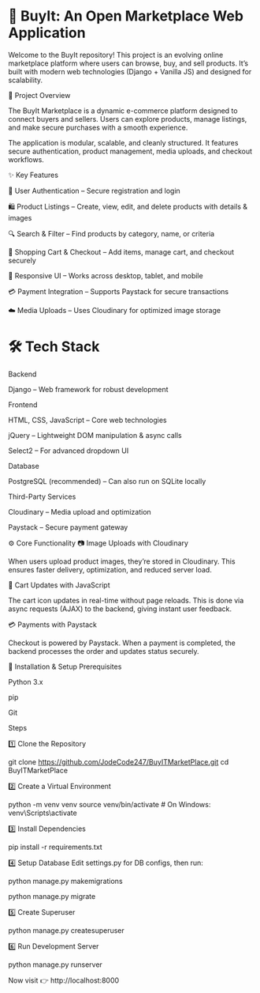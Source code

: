 # 🛒 BuyIt: An Open Marketplace Web Application

Welcome to the BuyIt repository!
This project is an evolving online marketplace platform where users can browse, buy, and sell products.
It’s built with modern web technologies (Django  + Vanilla JS) and designed for scalability.

🎯 Project Overview

The BuyIt Marketplace is a dynamic e-commerce platform designed to connect buyers and sellers.
Users can explore products, manage listings, and make secure purchases with a smooth experience.

The application is modular, scalable, and cleanly structured.
It features secure authentication, product management, media uploads, and checkout workflows.

✨ Key Features

🔐 User Authentication – Secure registration and login

🛍️ Product Listings – Create, view, edit, and delete products with details & images

🔍 Search & Filter – Find products by category, name, or criteria

🛒 Shopping Cart & Checkout – Add items, manage cart, and checkout securely

📱 Responsive UI – Works across desktop, tablet, and mobile

💳 Payment Integration – Supports Paystack for secure transactions

☁️ Media Uploads – Uses Cloudinary for optimized image storage

# 🛠️ Tech Stack
Backend

Django – Web framework for robust development

Frontend

HTML, CSS, JavaScript – Core web technologies

jQuery – Lightweight DOM manipulation & async calls

Select2 – For advanced dropdown UI

Database

PostgreSQL (recommended) – Can also run on SQLite locally

Third-Party Services

Cloudinary – Media upload and optimization

Paystack – Secure payment gateway

⚙️ Core Functionality
📷 Image Uploads with Cloudinary

When users upload product images, they’re stored in Cloudinary.
This ensures faster delivery, optimization, and reduced server load.

🛒 Cart Updates with JavaScript

The cart icon updates in real-time without page reloads.
This is done via async requests (AJAX) to the backend, giving instant user feedback.

💳 Payments with Paystack

Checkout is powered by Paystack.
When a payment is completed, the backend processes the order and updates status securely.

🚀 Installation & Setup
Prerequisites

Python 3.x

pip

Git

Steps

1️⃣ Clone the Repository

git clone https://github.com/JodeCode247/BuyITMarketPlace.git
cd BuyITMarketPlace


2️⃣ Create a Virtual Environment

python -m venv venv
source venv/bin/activate  # On Windows: venv\Scripts\activate


3️⃣ Install Dependencies

pip install -r requirements.txt


4️⃣ Setup Database
Edit settings.py for DB configs, then run:

python manage.py makemigrations


python manage.py migrate


5️⃣ Create Superuser

python manage.py createsuperuser


6️⃣ Run Development Server

python manage.py runserver


Now visit 👉 http://localhost:8000
